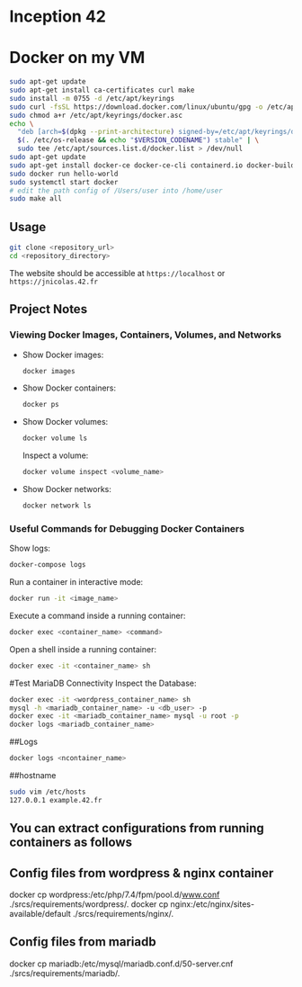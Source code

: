 # Inception 42

# Docker on my VM

```sh
sudo apt-get update
sudo apt-get install ca-certificates curl make
sudo install -m 0755 -d /etc/apt/keyrings
sudo curl -fsSL https://download.docker.com/linux/ubuntu/gpg -o /etc/apt/keyrings/docker.asc
sudo chmod a+r /etc/apt/keyrings/docker.asc
echo \
  "deb [arch=$(dpkg --print-architecture) signed-by=/etc/apt/keyrings/docker.asc] https://download.docker.com/linux/ubuntu \
  $(. /etc/os-release && echo "$VERSION_CODENAME") stable" | \
  sudo tee /etc/apt/sources.list.d/docker.list > /dev/null
sudo apt-get update
sudo apt-get install docker-ce docker-ce-cli containerd.io docker-buildx-plugin docker-compose-plugin
sudo docker run hello-world
sudo systemctl start docker
# edit the path config of /Users/user into /home/user
sudo make all
```

## Usage

```sh
git clone <repository_url>
cd <repository_directory>
```

The website should be accessible at `https://localhost` or `https://jnicolas.42.fr`

## Project Notes

### Viewing Docker Images, Containers, Volumes, and Networks

- Show Docker images:

  ```sh
  docker images
  ```

- Show Docker containers:

  ```sh
  docker ps
  ```

- Show Docker volumes:

  ```sh
  docker volume ls
  ```

  Inspect a volume:

  ```sh
  docker volume inspect <volume_name>
  ```

- Show Docker networks:
  ```sh
  docker network ls
  ```

### Useful Commands for Debugging Docker Containers

Show logs:

```sh
docker-compose logs
```

Run a container in interactive mode:

```sh
docker run -it <image_name>
```

Execute a command inside a running container:

```sh
docker exec <container_name> <command>
```

Open a shell inside a running container:

```sh
docker exec -it <container_name> sh
```

#Test MariaDB Connectivity Inspect the Database:

```sh
docker exec -it <wordpress_container_name> sh
mysql -h <mariadb_container_name> -u <db_user> -p
docker exec -it <mariadb_container_name> mysql -u root -p
docker logs <mariadb_container_name>
```

##Logs

```sh
docker logs <ncontainer_name>
```

##hostname

```sh
sudo vim /etc/hosts
127.0.0.1 example.42.fr
```

## You can extract configurations from running containers as follows

## Config files from wordpress & nginx container

docker cp wordpress:/etc/php/7.4/fpm/pool.d/www.conf ./srcs/requirements/wordpress/.
docker cp nginx:/etc/nginx/sites-available/default ./srcs/requirements/nginx/.

## Config files from mariadb

docker cp mariadb:/etc/mysql/mariadb.conf.d/50-server.cnf ./srcs/requirements/mariadb/.
